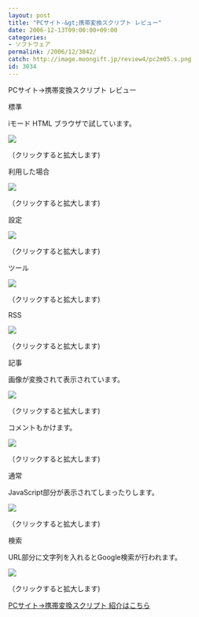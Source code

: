 ```yaml
---
layout: post
title: "PCサイト-&gt;携帯変換スクリプト レビュー"
date: 2006-12-13T09:00:00+09:00
categories:
- ソフトウェア
permalink: /2006/12/3042/
catch: http://image.moongift.jp/review4/pc2m05.s.png
id: 3034
---
```

PCサイト-\>携帯変換スクリプト レビュー  
<!--more-->

標準

  

iモード HTML ブラウザで試しています。

  

[![](http://image.moongift.jp/review4/pc2m01.s.png)](http://image.moongift.jp/review4/pc2m01.png)  
  
（クリックすると拡大します)

  

利用した場合

  

[![](http://image.moongift.jp/review4/pc2m02.s.png)](http://image.moongift.jp/review4/pc2m02.png)  
  
（クリックすると拡大します)

  

設定

  

[![](http://image.moongift.jp/review4/pc2m03.s.png)](http://image.moongift.jp/review4/pc2m03.png)  
  
（クリックすると拡大します)

  

ツール

  

[![](http://image.moongift.jp/review4/pc2m04.s.png)](http://image.moongift.jp/review4/pc2m04.png)  
  
（クリックすると拡大します)

  

RSS

  

[![](http://image.moongift.jp/review4/pc2m05.s.png)](http://image.moongift.jp/review4/pc2m05.png)  
  
（クリックすると拡大します)

  

記事

  

画像が変換されて表示されています。

  

[![](http://image.moongift.jp/review4/pc2m06.s.png)](http://image.moongift.jp/review4/pc2m06.png)  
  
（クリックすると拡大します)

  

コメントもかけます。

  

[![](http://image.moongift.jp/review4/pc2m07.s.png)](http://image.moongift.jp/review4/pc2m07.png)  
  
（クリックすると拡大します)

  

通常

  

JavaScript部分が表示されてしまったりします。

  

[![](http://image.moongift.jp/review4/pc2m08.s.png)](http://image.moongift.jp/review4/pc2m08.png)  
  
（クリックすると拡大します)

  

検索

  

URL部分に文字列を入れるとGoogle検索が行われます。

  

[![](http://image.moongift.jp/review4/pc2m09.s.png)](http://image.moongift.jp/review4/pc2m09.png)  
  
（クリックすると拡大します)

  

[PCサイト-\>携帯変換スクリプト 紹介はこちら](http://oss.moongift.jp/intro/i-3036.html)

